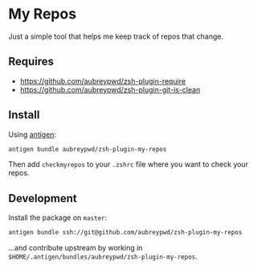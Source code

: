 # My Repos

Just a simple tool that helps me keep track of repos that change.

## Requires

- https://github.com/aubreypwd/zsh-plugin-require
- https://github.com/aubreypwd/zsh-plugin-git-is-clean

## Install

Using [antigen](https://github.com/zsh-users/antigen):

```bash
antigen bundle aubreypwd/zsh-plugin-my-repos
```

Then add `checkmyrepos` to your `.zshrc` file where you want to check your repos.

## Development

Install the package on `master`:

```bash
antigen bundle ssh://git@github.com/aubreypwd/zsh-plugin-my-repos
```

...and contribute upstream by working in `$HOME/.antigen/bundles/aubreypwd/zsh-plugin-my-repos`.
